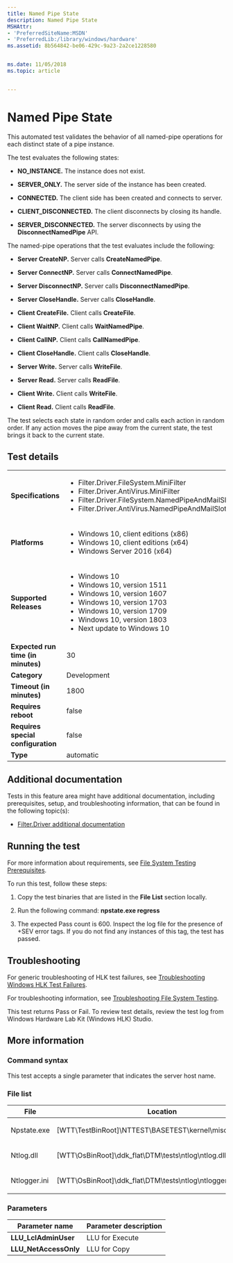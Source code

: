 ```yaml
---
title: Named Pipe State
description: Named Pipe State
MSHAttr:
- 'PreferredSiteName:MSDN'
- 'PreferredLib:/library/windows/hardware'
ms.assetid: 8b564842-be06-429c-9a23-2a2ce1228580


ms.date: 11/05/2018
ms.topic: article


---
```


# <span id="p_hlk_test.5e9fd15a-7ffa-4caf-94eb-af2541ef2ede"></span>Named Pipe State


This automated test validates the behavior of all named-pipe operations for each distinct state of a pipe instance.

The test evaluates the following states:

-   **NO\_INSTANCE.** The instance does not exist.

-   **SERVER\_ONLY.** The server side of the instance has been created.

-   **CONNECTED.** The client side has been created and connects to server.

-   **CLIENT\_DISCONNECTED.** The client disconnects by closing its handle.

-   **SERVER\_DISCONNECTED.** The server disconnects by using the **DisconnectNamedPipe** API.

The named-pipe operations that the test evaluates include the following:

-   **Server CreateNP.** Server calls **CreateNamedPipe**.

-   **Server ConnectNP.** Server calls **ConnectNamedPipe**.

-   **Server DisconnectNP.** Server calls **DisconnectNamedPipe**.

-   **Server CloseHandle.** Server calls **CloseHandle**.

-   **Client CreateFile.** Client calls **CreateFile**.

-   **Client WaitNP.** Client calls **WaitNamedPipe**.

-   **Client CallNP.** Client calls **CallNamedPipe**.

-   **Client CloseHandle.** Client calls **CloseHandle**.

-   **Server Write.** Server calls **WriteFile**.

-   **Server Read.** Server calls **ReadFile**.

-   **Client Write.** Client calls **WriteFile**.

-   **Client Read.** Client calls **ReadFile**.

The test selects each state in random order and calls each action in random order. If any action moves the pipe away from the current state, the test brings it back to the current state.

## Test details

|||
|---|---|
| **Specifications**  | <ul><li>Filter.Driver.FileSystem.MiniFilter</li><li>Filter.Driver.AntiVirus.MiniFilter</li><li>Filter.Driver.FileSystem.NamedPipeAndMailSlots</li><li>Filter.Driver.AntiVirus.NamedPipeAndMailSlots</li></ul> |  
| **Platforms**   | <ul><li>Windows 10, client editions (x86)</li><li>Windows 10, client editions (x64)</li><li>Windows Server 2016 (x64)</li></ul> |
| **Supported Releases** | <ul><li>Windows 10</li><li>Windows 10, version 1511</li><li>Windows 10, version 1607</li><li>Windows 10, version 1703</li><li>Windows 10, version 1709</li><li>Windows 10, version 1803</li><li>Next update to Windows 10</li></ul> |
|**Expected run time (in minutes)**| 30 |
|**Category**| Development |
|**Timeout (in minutes)**| 1800 |
|**Requires reboot**| false |
|**Requires special configuration**| false |
|**Type**| automatic |



## <span id="Additional_documentation"></span><span id="additional_documentation"></span><span id="ADDITIONAL_DOCUMENTATION"></span>Additional documentation


Tests in this feature area might have additional documentation, including prerequisites, setup, and troubleshooting information, that can be found in the following topic(s):

-   [Filter.Driver additional documentation](filter-driver-additional-documentation.md)

## <span id="Running_the_test"></span><span id="running_the_test"></span><span id="RUNNING_THE_TEST"></span>Running the test


For more information about requirements, see [File System Testing Prerequisites](file-system-testing-prerequisites.md).

To run this test, follow these steps:

1.  Copy the test binaries that are listed in the **File List** section locally.

2.  Run the following command: **npstate.exe regress**

3.  The expected Pass count is 600. Inspect the log file for the presence of +SEV error tags. If you do not find any instances of this tag, the test has passed.

## <span id="Troubleshooting"></span><span id="troubleshooting"></span><span id="TROUBLESHOOTING"></span>Troubleshooting


For generic troubleshooting of HLK test failures, see [Troubleshooting Windows HLK Test Failures](../user/troubleshooting-windows-hlk-test-failures.md).

For troubleshooting information, see [Troubleshooting File System Testing](troubleshooting-file-system-testing.md).

This test returns Pass or Fail. To review test details, review the test log from Windows Hardware Lab Kit (Windows HLK) Studio.

## <span id="More_information"></span><span id="more_information"></span><span id="MORE_INFORMATION"></span>More information


### <span id="Command_syntax"></span><span id="command_syntax"></span><span id="COMMAND_SYNTAX"></span>Command syntax

This test accepts a single parameter that indicates the server host name.

### <span id="File_list"></span><span id="file_list"></span><span id="FILE_LIST"></span>File list

<table>
<colgroup>
<col width="50%" />
<col width="50%" />
</colgroup>
<thead>
<tr class="header">
<th>File</th>
<th>Location</th>
</tr>
</thead>
<tbody>
<tr class="odd">
<td><p>Npstate.exe</p></td>
<td><p>[WTT\TestBinRoot]\NTTEST\BASETEST\kernel\misc\npstate.exe</p></td>
</tr>
<tr class="even">
<td><p>Ntlog.dll</p></td>
<td><p>[WTT\OsBinRoot]\ddk_flat\DTM\tests\ntlog\ntlog.dll</p></td>
</tr>
<tr class="odd">
<td><p>Ntlogger.ini</p></td>
<td><p>[WTT\OsBinRoot]\ddk_flat\DTM\tests\ntlog\ntlogger.ini</p></td>
</tr>
</tbody>
</table>



### <span id="Parameters"></span><span id="parameters"></span><span id="PARAMETERS"></span>Parameters

| Parameter name         | Parameter description |
|------------------------|-----------------------|
| **LLU\_LclAdminUser**  | LLU for Execute       |
| **LLU\_NetAccessOnly** | LLU for Copy          |












